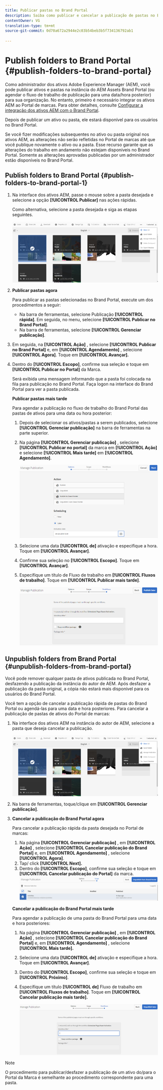 ```yaml
---
title: Publicar pastas no Brand Portal
description: Saiba como publicar e cancelar a publicação de pastas no Brand Portal.
contentOwner: VG
translation-type: tm+mt
source-git-commit: 0d70a672a2944e2c03b54beb3b5f734136792ab1

---
```



# Publish folders to Brand Portal {#publish-folders-to-brand-portal}

Como administrador dos ativos Adobe Experience Manager (AEM), você pode publicar ativos e pastas na instância do AEM Assets Brand Portal (ou agendar o fluxo de trabalho de publicação para uma data/hora posterior) para sua organização. No entanto, primeiro é necessário integrar os ativos AEM ao Portal de marcas. Para obter detalhes, consulte [Configurar a integração dos ativos AEM com o Brand Portal](brand-portal-configuring-integration.md).

Depois de publicar um ativo ou pasta, ele estará disponível para os usuários no Brand Portal.

Se você fizer modificações subsequentes no ativo ou pasta original nos ativos AEM, as alterações não serão refletidas no Portal de marcas até que você publique novamente o ativo ou a pasta. Esse recurso garante que as alterações do trabalho em andamento não estejam disponíveis no Brand Portal. Somente as alterações aprovadas publicadas por um administrador estão disponíveis no Brand Portal.

## Publish folders to Brand Portal {#publish-folders-to-brand-portal-1}

1. Na interface dos ativos AEM, passe o mouse sobre a pasta desejada e selecione a opção **[!UICONTROL Publicar]** nas ações rápidas.

   Como alternativa, selecione a pasta desejada e siga as etapas seguintes.

   ![publish2bp](assets/publish2bp.png)

2. **Publicar pastas agora**

   Para publicar as pastas selecionadas no Brand Portal, execute um dos procedimentos a seguir:

   * Na barra de ferramentas, selecione Publicação **[!UICONTROL rápida]**. Em seguida, no menu, selecione **[!UICONTROL Publicar no Brand Portal]**.
   * Na barra de ferramentas, selecione **[!UICONTROL Gerenciar publicação]**.

3. Em seguida, na **[!UICONTROL Ação]** , selecione **[!UICONTROL Publicar no Brand Portal]** e, em **[!UICONTROL Agendamento]** , selecione **[!UICONTROL Agora]**. Toque em **[!UICONTROL Avançar].**
4. Dentro do **[!UICONTROL Escopo]**, confirme sua seleção e toque em **[!UICONTROL Publicar no Portal]** da Marca.

   Será exibida uma mensagem informando que a pasta foi colocada na fila para publicação no Brand Portal. Faça logon na interface do Brand Portal para ver a pasta publicada.

   **Publicar pastas mais tarde**

   Para agendar a publicação no fluxo de trabalho do Brand Portal das pastas de ativos para uma data ou hora posterior:

   1. Depois de selecionar os ativos/pastas a serem publicados, selecione **[!UICONTROL Gerenciar publicação]** na barra de ferramentas na parte superior.
   2. Na página **[!UICONTROL Gerenciar publicação]** , selecione **[!UICONTROL Publicar no portal]** da marca em **[!UICONTROL Ação]** e selecione **[!UICONTROL Mais tarde]** em **[!UICONTROL Agendamento]**.

      ![publishlaterbp](assets/publishlaterbp.png)

   3. Selecione uma data **[!UICONTROL de]** ativação e especifique a hora. Toque em **[!UICONTROL Avançar]**.
   4. Confirme sua seleção no **[!UICONTROL Escopo]**. Toque em **[!UICONTROL Avançar]**.
   5. Especifique um título de Fluxo de trabalho em **[!UICONTROL Fluxos de trabalho]**. Toque em **[!UICONTROL Publicar mais tarde]**.

      ![manager chedulepub](assets/manageschedulepub.png)

## Unpublish folders from Brand Portal {#unpublish-folders-from-brand-portal}

Você pode remover qualquer pasta de ativos publicada no Brand Portal, desfazendo a publicação da instância do autor de AEM. Após desfazer a publicação da pasta original, a cópia não estará mais disponível para os usuários do Brand Portal.

Você tem a opção de cancelar a publicação rápida de pastas do Brand Portal ou agendá-las para uma data e hora posteriores. Para cancelar a publicação de pastas de ativos do Portal de marcas:

1. Na interface dos ativos AEM na instância do autor de AEM, selecione a pasta que deseja cancelar a publicação.

   ![publish2bp-1](assets/publish2bp-1.png)

2. Na barra de ferramentas, toque/clique em **[!UICONTROL Gerenciar publicação]**.

3. **Cancelar a publicação do Brand Portal agora**

   Para cancelar a publicação rápida da pasta desejada no Portal de marcas:

   1. Na página **[!UICONTROL Gerenciar publicação]** , em **[!UICONTROL Ação]** , selecione **[!UICONTROL Cancelar publicação do Brand Portal]** e, em **[!UICONTROL Agendamento]** , selecione **[!UICONTROL Agora]**.
   2. Tap/ click **[!UICONTROL Next].**
   3. Dentro do **[!UICONTROL Escopo]**, confirme sua seleção e toque em **[!UICONTROL Cancelar publicação do Portal]** da marca.
   ![confirmar-desfazer a publicação](assets/confirm-unpublish.png)

   **Cancelar a publicação do Brand Portal mais tarde**

   Para agendar a publicação de uma pasta do Brand Portal para uma data e hora posteriores:

   1. Na página **[!UICONTROL Gerenciar publicação]** , em **[!UICONTROL Ação]** , selecione **[!UICONTROL Cancelar publicação do Brand Portal]** e, em **[!UICONTROL Agendamento]** , selecione **[!UICONTROL Mais tarde].**
   2. Selecione uma data **[!UICONTROL de]** ativação e especifique a hora. Toque em **[!UICONTROL Avançar]**.
   3. Dentro do **[!UICONTROL Escopo]**, confirme sua seleção e toque em **[!UICONTROL Próximo]**.
   4. Especifique um título **[!UICONTROL de]** Fluxo de trabalho em **[!UICONTROL Fluxos de trabalho]**. Toque em **[!UICONTROL Cancelar publicação mais tarde].**

      ![despublicar fluxos de trabalho](assets/unpublishworkflows.png)


>[!NOTE]
>
>O procedimento para publicar/desfazer a publicação de um ativo do/para o Portal da Marca é semelhante ao procedimento correspondente para uma pasta.
